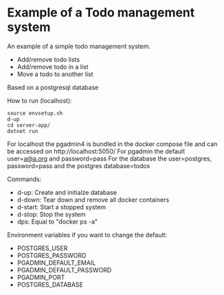 # Example of a Todo management system
An example of a simple todo management system.
- Add/remove todo lists
- Add/remove todo in a list
- Move a todo to another list

Based on a postgresql database

How to run (localhost):
```
source envsetup.sh
d-up
cd server-app/
dotnet run
```

For localhost the pgadmin4 is bundled in the docker compose file and can be accessed on http://localhost:5050/
For pgadmin the default user=a@a.org and password=pass
For the database the user=postgres, password=pass and the postgres database=todos

Commands:
- d-up: Create and initialze database
- d-down: Tear down and remove all docker containers
- d-start: Start a stopped system
- d-stop: Stop the system
- dps: Equal to "docker ps -a"

Environment variables if you want to change the default:
- POSTGRES_USER
- POSTGRES_PASSWORD
- PGADMIN_DEFAULT_EMAIL
- PGADMIN_DEFAULT_PASSWORD
- PGADMIN_PORT
- POSTGRES_DATABASE
